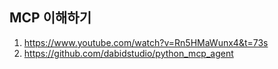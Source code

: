## MCP 이해하기

1. https://www.youtube.com/watch?v=Rn5HMaWunx4&t=73s
2. https://github.com/dabidstudio/python_mcp_agent
